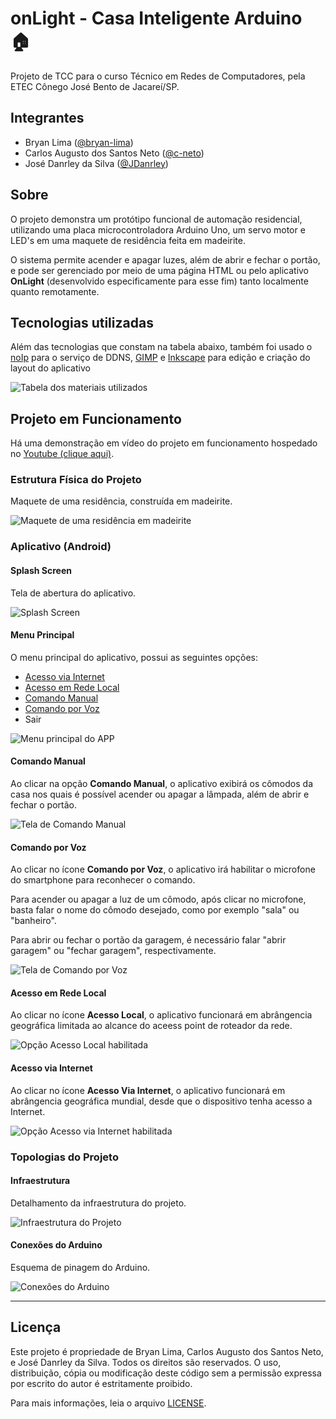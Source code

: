 # onLight - Casa Inteligente Arduino :house:

Projeto de TCC para o curso Técnico em Redes de Computadores, pela ETEC Cônego José Bento de Jacareí/SP.

## Integrantes

- Bryan Lima ([@bryan-lima](https://github.com/bryan-lima))
- Carlos Augusto dos Santos Neto ([@c-neto](https://github.com/c-neto))
- José Danrley da Silva ([@JDanrley](https://github.com/JDanrley))

## Sobre

O projeto demonstra um protótipo funcional de automação residencial, utilizando uma placa microcontroladora Arduino Uno, um servo motor e LED's em uma maquete de residência feita em madeirite. 

O sistema permite acender e apagar luzes, além de abrir e fechar o portão, e pode ser gerenciado por meio de uma página HTML ou pelo aplicativo **OnLight** (desenvolvido especificamente para esse fim) tanto localmente quanto remotamente.

## Tecnologias utilizadas

Além das tecnologias que constam na tabela abaixo, também foi usado o [noIp](https://www.noip.com/) para o serviço de DDNS, [GIMP](https://www.gimp.org/) e [Inkscape](https://inkscape.org/) para edição e criação do layout do aplicativo  

![Tabela dos materiais utilizados](./assets/images/tabelas/materiais.jpg)

## Projeto em Funcionamento

Há uma demonstração em vídeo do projeto em funcionamento hospedado no [Youtube (clique aqui)](https://youtu.be/0SM0SN_xg8M).

### Estrutura Física do Projeto

Maquete de uma residência, construída em madeirite.

![Maquete de uma residência em madeirite](./assets/images/casa/maquete.png)

### Aplicativo (Android)

#### Splash Screen

Tela de abertura do aplicativo.

![Splash Screen](./assets/images/app/splash-screen.png)

#### Menu Principal

O menu principal do aplicativo, possui as seguintes opções:
- [Acesso via Internet](#acesso-via-internet)
- [Acesso em Rede Local](#acesso-em-rede-local)
- [Comando Manual](#comando-manual)
- [Comando por Voz](#comando-por-voz)
- Sair

![Menu principal do APP](./assets/images/app/menu-principal.jpg)

#### Comando Manual

Ao clicar na opção **Comando Manual**, o aplicativo exibirá os cômodos da casa nos quais é possível acender ou apagar a lâmpada, além de abrir e fechar o portão.

 ![Tela de Comando Manual](./assets/images/app/comando-manual.png)

#### Comando por Voz

Ao clicar no ícone **Comando por Voz**, o aplicativo irá habilitar o microfone do smartphone para reconhecer o comando.

Para acender ou apagar a luz de um cômodo, após clicar no microfone, basta falar o nome do cômodo desejado, como por exemplo "sala" ou "banheiro".

Para abrir ou fechar o portão da garagem, é necessário falar "abrir garagem" ou "fechar garagem", respectivamente.

![Tela de Comando por Voz](./assets/images/app/comando-por-voz.png)

#### Acesso em Rede Local

Ao clicar no ícone **Acesso Local**, o aplicativo funcionará em abrângencia geográfica limitada ao alcance do aceess point de roteador da rede.

![Opção Acesso Local habilitada](./assets/images/app/offline.jpeg)

#### Acesso via Internet

Ao clicar no ícone **Acesso Via Internet**, o aplicativo funcionará em abrângencia geográfica mundial, desde que o dispositivo tenha acesso a Internet.

![Opção Acesso via Internet habilitada](./assets/images/app/online.jpeg)

### Topologias do Projeto

#### Infraestrutura

Detalhamento da infraestrutura do projeto.

![Infraestrutura do Projeto](./assets/images/topologia/redes.png)

#### Conexões do Arduino

Esquema de pinagem do Arduino.

![Conexões do Arduino](./assets/images/topologia/arduino.png)

---

## Licença

Este projeto é propriedade de Bryan Lima, Carlos Augusto dos Santos Neto, e José Danrley da Silva. Todos os direitos são reservados. O uso, distribuição, cópia ou modificação deste código sem a permissão expressa por escrito do autor é estritamente proibido.

Para mais informações, leia o arquivo [LICENSE](./LICENSE).
